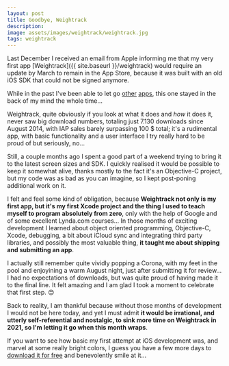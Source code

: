```yaml
---
layout: post
title: Goodbye, Weightrack
description:
image: assets/images/weightrack/weightrack.jpg
tags: weightrack
---
```

Last December I received an email from Apple informing me that my very first app [Weightrack]({{ site.baseurl }}/weightrack) would require an update by March to remain in the App Store, because it was built with an old iOS SDK that could not be signed anymore.

While in the past I've been able to let go [other](https://cdf1982.com/2019/09/29/sunsetting-tasktic-for-now.html) [apps](https://cdf1982.com/2020/02/15/always_there_free_before_being_discontinued.html), this one stayed in the back of my mind the whole time...

Weightrack, quite obviously if you look at what it does and *how* it does it, never saw big download numbers, totaling just 7.130 downloads since August 2014, with IAP sales barely surpassing 100 $ total; it's a rudimental app, with basic functionality and a user interface I try really hard to be proud of but seriously, no... 

Still, a couple months ago I spent a good part of a weekend trying to bring it to the latest screen sizes and SDK.
I quickly realised it would be possible to keep it somewhat alive, thanks mostly to the fact it's an Objective-C project, but my code was as bad as you can imagine, so I kept post-poning additional work on it.

I felt and feel some kind of obligation, because **Weightrack not only is my first app, but it's my first Xcode project and the thing I used to teach myself to program absolutely from zero**, only with the help of Google and of some excellent Lynda.com courses... In those months of exciting development I learned about object oriented programming, Objective-C, Xcode, debugging, a bit about iCloud sync and integrating third party libraries, and possibly the most valuable thing, **it taught me about shipping and submitting an app**.

I actually still remember quite vividly popping a Corona, with my feet in the pool and enjoyining a warm August night, just after submitting it for review... I had no expectations of downloads, but was quite proud of having made it to the final line. It felt amazing and I am glad I took a moment to celebrate that first step. 😊

Back to reality, I am thankful because without those months of development I would not be here today, and yet I must admit **it would be irrational, and utterly self-referential and nostalgic, to sink more time on Weightrack in 2021, so I'm letting it go when this month wraps**.

If you want to see how basic my first attempt at iOS development was, and marvel at some really bright colors, I guess you have a few more days to [download it for free](https://itunes.apple.com/us/app/weightrack-record-your-weight-track-your-progress/id906894500?mt=8) and benevolently smile at it...